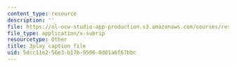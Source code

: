```yaml
---
content_type: resource
description: ''
file: https://ol-ocw-studio-app-production.s3.amazonaws.com/courses/res-2-006-girls-who-build-cameras-summer-2016/5dcc11e256e3b17b95060d01a6f67bbc_-4C9-OgKLCY.srt
file_type: application/x-subrip
resourcetype: Other
title: 3play caption file
uid: 5dcc11e2-56e3-b17b-9506-0d01a6f67bbc
---
```

